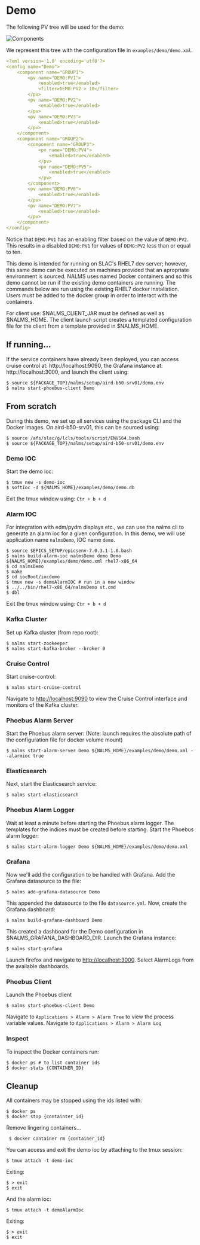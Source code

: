 # Demo

The following PV tree will be used for the demo:


![Components](img/demo_structure.png)

We represent this tree with the configuration file in `examples/demo/demo.xml`.

```yaml
<?xml version='1.0' encoding='utf8'?>
<config name="Demo">
    <component name="GROUP1">
        <pv name="DEMO:PV1">
            <enabled>true</enabled>
            <filter>DEMO:PV2 > 10</filter>
        </pv>
        <pv name="DEMO:PV2">
            <enabled>true</enabled>
        </pv>
        <pv name="DEMO:PV3">
            <enabled>true</enabled>
        </pv>
    </component>
    <component name="GROUP2">
        <component name="GROUP3">
            <pv name="DEMO:PV4">
                <enabled>true</enabled>
            </pv>
            <pv name="DEMO:PV5">
                <enabled>true</enabled>
            </pv>
        </component>
        <pv name="DEMO:PV6">
            <enabled>true</enabled>
        </pv>
        <pv name="DEMO:PV7">
            <enabled>true</enabled>
        </pv>
    </component>
</config>
```

Notice that `DEMO:PV1` has an enabling filter based on the value of `DEMO:PV2`. This results in a disabled `DEMO:PV1` for values of `DEMO:PV2` less than or equal to ten.

This demo is intended for running on SLAC's RHEL7 dev server; however, this same demo can be executed on machines provided that an apropriate environment is sourced. NALMS uses named Docker containers and so this demo cannot be run if the existing demo containers are running. The commands below are run using the existing RHEL7 docker installation. Users must be added to the docker group in order to interact with the containers. 

For client use: $NALMS_CLIENT_JAR must be defined as well as $NALMS_HOME. The client launch script creates a templated configuration file for the client from a template provided in $NALMS_HOME. 

## If running...
If the service containers have already been deployed, you can access cruise control at: http://localhost:9090, the Grafana instance at: http://localhost:3000, and launch the client using:


```
$ source ${PACKAGE_TOP}/nalms/setup/aird-b50-srv01/demo.env
$ nalms start-phoebus-client Demo
```

## From scratch

During this demo, we set up all services using the package CLI and the Docker images. On aird-b50-srv01, this can be sourced using: 


```
$ source /afs/slac/g/lcls/tools/script/ENVS64.bash
$ source ${PACKAGE_TOP}/nalms/setup/aird-b50-srv01/demo.env
```

### Demo IOC
Start the demo ioc:

```
$ tmux new -s demo-ioc
$ softIoc -d ${NALMS_HOME}/examples/demo/demo.db 
```
Exit the tmux window using: `Ctr + b + d`


### Alarm IOC

For integration with edm/pydm displays etc., we can use the nalms cli to generate an alarm ioc for a given configuration. In this demo, we will use application name `nalmsDemo`, IOC name `demo`.
```
$ source $EPICS_SETUP/epicsenv-7.0.3.1-1.0.bash
$ nalms build-alarm-ioc nalmsDemo demo Demo ${NALMS_HOME}/examples/demo/demo.xml rhel7-x86_64
$ cd nalmsDemo
$ make
$ cd iocBoot/iocdemo
$ tmux new -s demoAlarmIOC # run in a new window
$ ../../bin/rhel7-x86_64/nalmsDemo st.cmd
$ dbl
```

Exit the tmux window using: `Ctr + b + d`

### Kafka Cluster
Set up Kafka cluster (from repo root): 

```
$ nalms start-zookeeper 
$ nalms start-kafka-broker --broker 0
```

### Cruise Control
Start cruise-control:
```
$ nalms start-cruise-control
```
Navigate to [http://localhost:9090](http://localhost:9090) to view the Cruise Control interface and monitors of the Kafka cluster. 


### Phoebus Alarm Server 
Start the Phoebus alarm server: (Note: launch requires the absolute path of the configuration file for docker volume mount)


```
$ nalms start-alarm-server Demo ${NALMS_HOME}/examples/demo/demo.xml --alarmioc true
```

### Elasticsearch
Next, start the Elasticsearch service: 
```
$ nalms start-elasticsearch
```

### Phoebus Alarm Logger
Wait at least a minute before starting the Phoebus alarm logger. The templates for the indices must be created before starting. Start the Phoebus alarm logger:
```
$ nalms start-alarm-logger Demo ${NALMS_HOME}/examples/demo/demo.xml
```

### Grafana
Now we'll add the configuration to be handled with Grafana. Add the Grafana datasource to the file:
```
$ nalms add-grafana-datasource Demo
```

This appended the datasource to the file `datasource.yml`. Now, create the Grafana dashboard:
```
$ nalms build-grafana-dashboard Demo
```

This created a dashboard for the Demo configuration in $NALMS_GRAFANA_DASHBOARD_DIR. Launch the Grafana instance:
```
$ nalms start-grafana
```

Launch firefox and navigate to [http://localhost:3000](http://localhost:3000). Select AlarmLogs from the available dashboards.

### Phoebus Client
Launch the Phoebus client
```
$ nalms start-phoebus-client Demo
```

Navigate to `Applications > Alarm > Alarm Tree` to view the process variable values. Navigate to `Applications > Alarm > Alarm Log`


### Inspect
To inspect the Docker containers run:
```
$ docker ps # to list container ids
$ docker stats {CONTAINER_ID}
```

## Cleanup

All containers may be stopped using the ids listed with:

```
$ docker ps
$ docker stop {containter_id}
```

Remove lingering containers...
```
 $ docker container rm {container_id}
```

You can access and exit the demo ioc by attaching to the tmux session:

```
$ tmux attach -t demo-ioc
```
Exiting:
```
$ > exit
$ exit
```
And the alarm ioc:

```
$ tmux attach -t demoAlarmIoc
```
Exiting:
```
$ > exit
$ exit
```